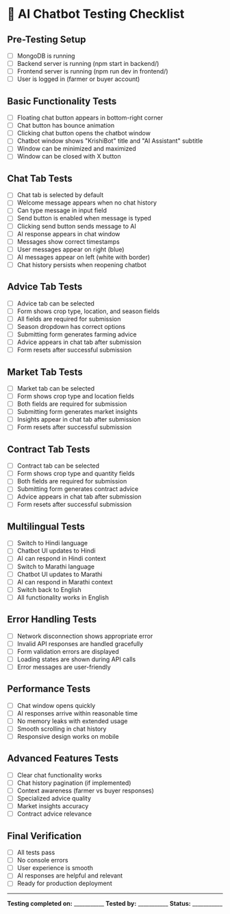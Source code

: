 # 🧪 AI Chatbot Testing Checklist

## Pre-Testing Setup
- [ ] MongoDB is running
- [ ] Backend server is running (npm start in backend/)
- [ ] Frontend server is running (npm run dev in frontend/)
- [ ] User is logged in (farmer or buyer account)

## Basic Functionality Tests
- [ ] Floating chat button appears in bottom-right corner
- [ ] Chat button has bounce animation
- [ ] Clicking chat button opens the chatbot window
- [ ] Chatbot window shows "KrishiBot" title and "AI Assistant" subtitle
- [ ] Window can be minimized and maximized
- [ ] Window can be closed with X button

## Chat Tab Tests
- [ ] Chat tab is selected by default
- [ ] Welcome message appears when no chat history
- [ ] Can type message in input field
- [ ] Send button is enabled when message is typed
- [ ] Clicking send button sends message to AI
- [ ] AI response appears in chat window
- [ ] Messages show correct timestamps
- [ ] User messages appear on right (blue)
- [ ] AI messages appear on left (white with border)
- [ ] Chat history persists when reopening chatbot

## Advice Tab Tests
- [ ] Advice tab can be selected
- [ ] Form shows crop type, location, and season fields
- [ ] All fields are required for submission
- [ ] Season dropdown has correct options
- [ ] Submitting form generates farming advice
- [ ] Advice appears in chat tab after submission
- [ ] Form resets after successful submission

## Market Tab Tests
- [ ] Market tab can be selected
- [ ] Form shows crop type and location fields
- [ ] Both fields are required for submission
- [ ] Submitting form generates market insights
- [ ] Insights appear in chat tab after submission
- [ ] Form resets after successful submission

## Contract Tab Tests
- [ ] Contract tab can be selected
- [ ] Form shows crop type and quantity fields
- [ ] Both fields are required for submission
- [ ] Submitting form generates contract advice
- [ ] Advice appears in chat tab after submission
- [ ] Form resets after successful submission

## Multilingual Tests
- [ ] Switch to Hindi language
- [ ] Chatbot UI updates to Hindi
- [ ] AI can respond in Hindi context
- [ ] Switch to Marathi language
- [ ] Chatbot UI updates to Marathi
- [ ] AI can respond in Marathi context
- [ ] Switch back to English
- [ ] All functionality works in English

## Error Handling Tests
- [ ] Network disconnection shows appropriate error
- [ ] Invalid API responses are handled gracefully
- [ ] Form validation errors are displayed
- [ ] Loading states are shown during API calls
- [ ] Error messages are user-friendly

## Performance Tests
- [ ] Chat window opens quickly
- [ ] AI responses arrive within reasonable time
- [ ] No memory leaks with extended usage
- [ ] Smooth scrolling in chat history
- [ ] Responsive design works on mobile

## Advanced Features Tests
- [ ] Clear chat functionality works
- [ ] Chat history pagination (if implemented)
- [ ] Context awareness (farmer vs buyer responses)
- [ ] Specialized advice quality
- [ ] Market insights accuracy
- [ ] Contract advice relevance

## Final Verification
- [ ] All tests pass
- [ ] No console errors
- [ ] User experience is smooth
- [ ] AI responses are helpful and relevant
- [ ] Ready for production deployment

---
**Testing completed on:** ___________
**Tested by:** ___________
**Status:** ___________

